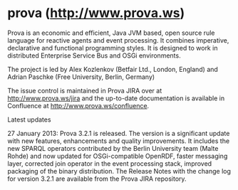 prova (http://www.prova.ws)
===========================

Prova is an economic and efficient, Java JVM based, open source rule language for reactive agents and event processing. It combines imperative, declarative and functional programming styles. It is designed to work in distributed Enterprise Service Bus and OSGi environments.

The project is led by Alex Kozlenkov (Betfair Ltd., London, England) and Adrian Paschke (Free University, Berlin, Germany)

The issue control is maintained in Prova JIRA over at http://www.prova.ws/jira and the up-to-date documentation is available in Confluence at http://www.prova.ws/confluence.

Latest updates

27 January 2013: Prova 3.2.1 is released. The version is a significant update with new features, enhancements and quality improvements. It includes the new SPARQL operators contributed by the Berlin University team (Malte Rohde) and now updated for OSGi-compatible OpenRDF, faster messaging layer, corrected join operator in the event processing stack, improved packaging of the binary distribution. The Release Notes with the change log for version 3.2.1 are available from the Prova JIRA repository.
